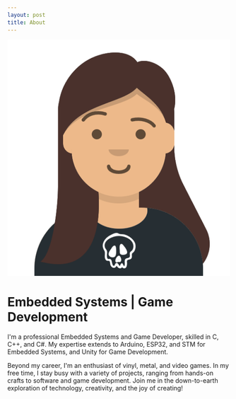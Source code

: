 ```yaml
---
layout: post
title: About
---
```


![An avatar of a man with long hair and a graphic skull T-Shirt.](assets/images/favicon/NathanAvatar.png)

# Embedded Systems | Game Development

I'm a professional Embedded Systems and Game Developer, skilled in C, C++, and C#. My expertise extends to Arduino, ESP32, and STM for Embedded Systems, and Unity for Game Development.

Beyond my career, I'm an enthusiast of vinyl, metal, and video games. In my free time, I stay busy with a variety of projects, ranging from hands-on crafts to software and game development. Join me in the down-to-earth exploration of technology, creativity, and the joy of creating!
